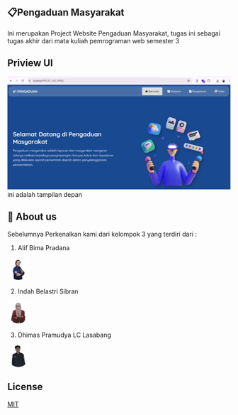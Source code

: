 ## 📋Pengaduan Masyarakat

Ini merupakan Project Website Pengaduan Masyarakat, tugas ini sebagai tugas akhir dari mata kuliah pemrograman web semester 3

## Priview UI 

<img src="asset/app.png">
ini adalah tampilan depan


## 🚀 About us
Sebelumnya Perkenalkan kami dari kelompok 3  yang terdiri dari :
1. Alif Bima Pradana
<img src="img/alif.png" width="50">

2. Indah Belastri Sibran
<img src="img/indah.png" width="50">

3. Dhimas Pramudya LC Lasabang
<img src="img/dhimaz.png" width="50">


## License

[MIT](https://choosealicense.com/licenses/mit/)

